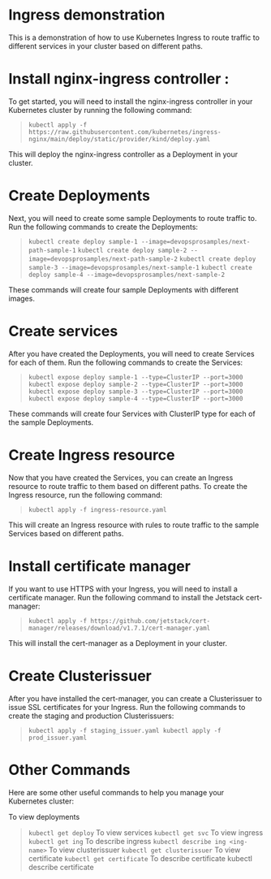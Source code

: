 
# Ingress demonstration

This is a demonstration of how to use Kubernetes Ingress to route traffic to different services in your cluster based on different paths.

# Install nginx-ingress controller :

To get started, you will need to install the nginx-ingress controller in your Kubernetes cluster by running the following command:

> `kubectl apply -f https://raw.githubusercontent.com/kubernetes/ingress-nginx/main/deploy/static/provider/kind/deploy.yaml`

This will deploy the nginx-ingress controller as a Deployment in your cluster.

# Create Deployments

Next, you will need to create some sample Deployments to route traffic to. Run the following commands to create the Deployments:

> `kubectl create deploy sample-1 --image=devopsprosamples/next-path-sample-1`
> `kubectl create deploy sample-2 --image=devopsprosamples/next-path-sample-2`
> `kubectl create deploy sample-3 --image=devopsprosamples/next-sample-1`
> `kubectl create deploy sample-4 --image=devopsprosamples/next-sample-2
`

These commands will create four sample Deployments with different images.

# Create services

After you have created the Deployments, you will need to create Services for each of them. Run the following commands to create the Services:

> `kubectl expose deploy sample-1 --type=ClusterIP --port=3000
kubectl expose deploy sample-2 --type=ClusterIP --port=3000
kubectl expose deploy sample-3 --type=ClusterIP --port=3000
kubectl expose deploy sample-4 --type=ClusterIP --port=3000`

These commands will create four Services with ClusterIP type for each of the sample Deployments.

# Create Ingress resource

Now that you have created the Services, you can create an Ingress resource to route traffic to them based on different paths. To create the Ingress resource, run the following command:

> `kubectl apply -f ingress-resource.yaml`


This will create an Ingress resource with rules to route traffic to the sample Services based on different paths.

# Install certificate manager

If you want to use HTTPS with your Ingress, you will need to install a certificate manager. Run the following command to install the Jetstack cert-manager:

> `kubectl apply -f https://github.com/jetstack/cert-manager/releases/download/v1.7.1/cert-manager.yaml`

This will install the cert-manager as a Deployment in your cluster.

# Create Clusterissuer

After you have installed the cert-manager, you can create a Clusterissuer to issue SSL certificates for your Ingress. Run the following commands to create the staging and production Clusterissuers:

> `kubectl apply -f staging_issuer.yaml
kubectl apply -f prod_issuer.yaml`

# Other Commands

Here are some other useful commands to help you manage your Kubernetes cluster:

To view deployments
> `kubectl get deploy`
To view services
> `kubectl get svc`
To view ingress
> `kubectl get ing`
To describe ingress
> `kubectl describe ing <ing-name>`
To view clusterissuer
> `kubectl get clusterissuer`
To view certificate
> `kubectl get certificate`
To describe certificate
kubectl describe certificate


